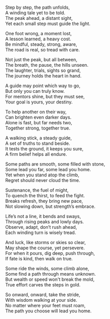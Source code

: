 Step by step, the path unfolds, <br>
A winding tale yet to be told.<br>
The peak ahead, a distant sight,<br>
Yet each small step must guide the light.<br>

One foot wrong, a moment lost,<br>
A lesson learned, a heavy cost.<br>
Be mindful, steady, strong, aware,<br>
The road is real, so tread with care.<br>

Not just the peak, but all between,<br>
The breath, the pause, the hills unseen.<br>
The laughter, trials, sights so grand,<br>
The journey holds the heart in hand.<br>

A guide may point which way to go,<br>
But only you can truly know.<br>
For mentors shine, but they must see,<br>
Your goal is yours, your destiny.<br>

To help another on their way,<br>
Can brighten even darker days.<br>
Alone is fast, but far needs two,<br>
Together strong, together true.<br>

A walking stick, a steady guide,<br>
A set of truths to stand beside.<br>
It tests the ground, it keeps you sure,<br>
A firm belief helps all endure.<br>

Some paths are smooth, some filled with stone,<br>
Some lead you far, some lead you home.<br>
Yet when you stand atop the climb,<br>
Regret should never cloud the time.<br>

Sustenance, the fuel of might,<br>
To quench the thirst, to feed the fight.<br>
Breaks refresh, they bring new pace,<br>
Not slowing down, but strength’s embrace.<br>

Life’s not a line, it bends and sways,<br>
Through rising peaks and lowly days.<br>
Observe, adapt, don’t rush ahead,<br>
Each winding turn is wisely tread.<br>

And luck, like storms or skies so clear,<br>
May shape the course, yet persevere.<br>
For when it pours, dig deep, push through,<br>
If fate is kind, then walk on true.<br>

Some ride the winds, some climb alone,<br>
Some find a path through means unknown.<br>
But wealth or speed won't break the mold,<br>
True effort carves the steps in gold.<br>

So onward, onward, take the stride,<br>
With wisdom walking at your side.<br>
No matter where your feet must roam,<br>
The path you choose will lead you home.<br>
